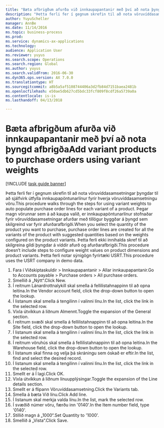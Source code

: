 ```yaml
--- 
title: "Bæta afbrigðum afurða við innkaupapantanir með því að nota þyngd afbrigða"
description: "Þetta ferli fer í gegnum skrefin til að nota vöruvíddasamsetningar þyngdar til að sjálfvirk útfylla innkaupapöntunarlínur fyrir hverja vöruvíddasamsetningu vöru."
author: YuyuScheller
manager: AnnBe
ms.date: 11/14/2016
ms.topic: business-process
ms.prod: 
ms.service: dynamics-ax-applications
ms.technology: 
audience: Application User
ms.reviewer: yuyus
ms.search.scope: Operations
ms.search.region: Global
ms.author: yuyus
ms.search.validFrom: 2016-06-30
ms.dyn365.ops.version: AX 7.0.0
ms.translationtype: HT
ms.sourcegitcommit: a8b5a5af5108744406a3d2fb84d7151baea2481b
ms.openlocfilehash: e50ae5db627cd5bdc33fcf809f8cdf26a5739a0a
ms.contentlocale: is-is
ms.lasthandoff: 04/13/2018

---
```

# <a name="add-variant-products-to-purchase-orders-using-variant-weights"></a><span data-ttu-id="e2e44-103">Bæta afbrigðum afurða við innkaupapantanir með því að nota þyngd afbrigða</span><span class="sxs-lookup"><span data-stu-id="e2e44-103">Add variant products to purchase orders using variant weights</span></span>

[!INCLUDE [task guide banner](../../includes/task-guide-banner.md)]

<span data-ttu-id="e2e44-104">Þetta ferli fer í gegnum skrefin til að nota vöruvíddasamsetningar þyngdar til að sjálfvirk útfylla innkaupapöntunarlínur fyrir hverja vöruvíddasamsetningu vöru.</span><span class="sxs-lookup"><span data-stu-id="e2e44-104">This procedure walks through the steps for using variant weights to auto populate purchase order lines for each variant of a product.</span></span> <span data-ttu-id="e2e44-105">Þegar magn vörunnar sem á að kaupa valið, er innkaupapöntunarlínur stofnaðar fyrir vöruvíddasamsetningar afurðar með tillögur byggðar á þyngd sem skilgreind var fyrir afurðarafbrigði.</span><span class="sxs-lookup"><span data-stu-id="e2e44-105">When you select the quantity of the product you want to purchase, purchase order lines are created for all the variants of the product with suggested quantities based on the weights configured on the product variants.</span></span> <span data-ttu-id="e2e44-106">Þetta ferli ekki innihalda skref til að skilgreina gildi þyngdar á víddir afurð og afurðarafbrigði.</span><span class="sxs-lookup"><span data-stu-id="e2e44-106">This procedure doesn’t include steps to configure weight values on product dimensions and product variants.</span></span> <span data-ttu-id="e2e44-107">Þetta ferli notar sýnigögn fyrirtæki USRT.</span><span class="sxs-lookup"><span data-stu-id="e2e44-107">This procedure uses the USRT company in demo data.</span></span>

1. <span data-ttu-id="e2e44-108">Fara í Viðskiptaskuldir > Innkaupapantanir > Allar innkaupapantanir.</span><span class="sxs-lookup"><span data-stu-id="e2e44-108">Go to Accounts payable > Purchase orders > All purchase orders.</span></span>
2. <span data-ttu-id="e2e44-109">Smellið á „Nýtt“.</span><span class="sxs-lookup"><span data-stu-id="e2e44-109">Click New.</span></span>
3. <span data-ttu-id="e2e44-110">Í reitnum Lánardrottnalykill skal smella á fellilistahnappinn til að opna leitina.</span><span class="sxs-lookup"><span data-stu-id="e2e44-110">In the Vendor account field, click the drop-down button to open the lookup.</span></span>
4. <span data-ttu-id="e2e44-111">Í listanum skal smella á tengilinn í valinni línu.</span><span class="sxs-lookup"><span data-stu-id="e2e44-111">In the list, click the link in the selected row.</span></span>
5. <span data-ttu-id="e2e44-112">Víxla útvíkkun á liðnum Almennt.</span><span class="sxs-lookup"><span data-stu-id="e2e44-112">Toggle the expansion of the General section.</span></span>
6. <span data-ttu-id="e2e44-113">Í reitnum svæði skal smella á fellilistahnappinn til að opna leitina.</span><span class="sxs-lookup"><span data-stu-id="e2e44-113">In the Site field, click the drop-down button to open the lookup.</span></span>
7. <span data-ttu-id="e2e44-114">Í listanum skal smella á tengilinn í valinni línu.</span><span class="sxs-lookup"><span data-stu-id="e2e44-114">In the list, click the link in the selected row.</span></span>
8. <span data-ttu-id="e2e44-115">Í reitnum vöruhús skal smella á fellilistahnappinn til að opna leitina.</span><span class="sxs-lookup"><span data-stu-id="e2e44-115">In the Warehouse field, click the drop-down button to open the lookup.</span></span>
9. <span data-ttu-id="e2e44-116">Í listanum skal finna og velja þá skráningu sem óskað er eftir.</span><span class="sxs-lookup"><span data-stu-id="e2e44-116">In the list, find and select the desired record.</span></span>
10. <span data-ttu-id="e2e44-117">Í listanum skal smella á tengilinn í valinni línu.</span><span class="sxs-lookup"><span data-stu-id="e2e44-117">In the list, click the link in the selected row.</span></span>
11. <span data-ttu-id="e2e44-118">Smellt er á Í lagi.</span><span class="sxs-lookup"><span data-stu-id="e2e44-118">Click OK.</span></span>
12. <span data-ttu-id="e2e44-119">Víxla útvíkkun á liðnum línuupplýsingar.</span><span class="sxs-lookup"><span data-stu-id="e2e44-119">Toggle the expansion of the Line details section.</span></span>
13. <span data-ttu-id="e2e44-120">Smellt er á flipann Vöruvíddasamsetning.</span><span class="sxs-lookup"><span data-stu-id="e2e44-120">Click the Variants tab.</span></span>
14. <span data-ttu-id="e2e44-121">Smella á bæta Við línu.</span><span class="sxs-lookup"><span data-stu-id="e2e44-121">Click Add line.</span></span>
15. <span data-ttu-id="e2e44-122">Í listanum skal merkja valda línu.</span><span class="sxs-lookup"><span data-stu-id="e2e44-122">In the list, mark the selected row.</span></span>
16. <span data-ttu-id="e2e44-123">Í svæðið númer vöru, færðu inn '0140'.</span><span class="sxs-lookup"><span data-stu-id="e2e44-123">In the Item number field, type '0140'.</span></span>
17. <span data-ttu-id="e2e44-124">Stillið magn á „1000“.</span><span class="sxs-lookup"><span data-stu-id="e2e44-124">Set Quantity to '1000'.</span></span>
18. <span data-ttu-id="e2e44-125">Smellið á „Vista“.</span><span class="sxs-lookup"><span data-stu-id="e2e44-125">Click Save.</span></span>


